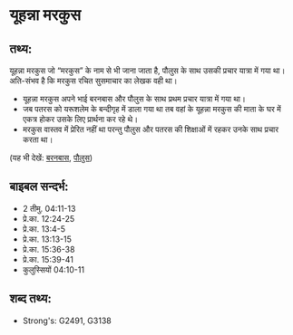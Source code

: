 # यूहन्ना मरकुस #

## तथ्य: ##

यूहन्ना मरकुस जो “मरकुस” के नाम से भी जाना जाता है, पौलुस के साथ उसकी प्रचार यात्रा में गया था। अति-संभव है कि मरकुस रचित सुसमाचार का लेखक वही था।

* यूहन्ना मरकुस अपने भाई बरनबास और पौलुस के साथ प्रथम प्रचार यात्रा में गया था।
* जब पतरस को यरूशलेम के बन्दीगृह में डाला गया था तब वहां के यूहन्ना मरकुस की माता के घर में एकत्र होकर उसके लिए प्रार्थना कर रहे थे।
* मरकुस वास्तव में प्रेरित नहीं था परन्तु पौलुस और पतरस की शिक्षाओं में रहकर उनके साथ प्रचार करता था।

(यह भी देखें: [बरनबास](../barnabas.md), [पौलुस](../paul.md))

## बाइबल सन्दर्भ: ##

* 2 तीमु. 04:11-13
* प्रे.का. 12:24-25
* प्रे.का. 13:4-5
* प्रे.का. 13:13-15
* प्रे.का. 15:36-38
* प्रे.का. 15:39-41
* कुलुस्सियों 04:10-11

## शब्द तथ्य: ##

* Strong's: G2491, G3138
